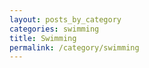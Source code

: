 ```yaml
---
layout: posts_by_category
categories: swimming
title: Swimming
permalink: /category/swimming
---
```

